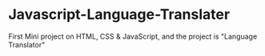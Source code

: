 # Javascript-Language-Translater
First Mini project on HTML, CSS &amp; JavaScript, and the project is "Language Translator"
